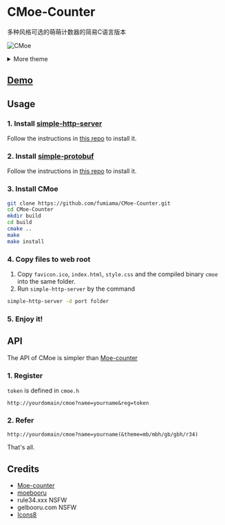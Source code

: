 # CMoe-Counter

多种风格可选的萌萌计数器的简易C语言版本

![CMoe](http://pan.fumiama.top:42412/cmoe?name=cmoe&theme=gb)

<details>
<summary>More theme</summary>

##### moebooru(mb)
![moebooru](https://count.getloli.com/get/@demo?theme=moebooru)

##### rule34(r34)
![Rule34](https://count.getloli.com/get/@demo?theme=rule34)

##### gelbooru(gb)
![Gelbooru](https://count.getloli.com/get/@demo?theme=gelbooru)</details>

## [Demo](http://pan.fumiama.top:42412/)

## Usage
### 1. Install [simple-http-server](https://github.com/fumiama/simple-http-server)
Follow the instructions in [this repo](https://github.com/fumiama/simple-http-server) to install it.
### 2. Install [simple-protobuf](https://github.com/fumiama/simple-protobuf)
Follow the instructions in [this repo](https://github.com/fumiama/simple-protobuf) to install it.
### 3. Install CMoe
```bash
git clone https://github.com/fumiama/CMoe-Counter.git
cd CMoe-Counter
mkdir build
cd build
cmake ..
make
make install
```
### 4. Copy files to web root
1. Copy `favicon.ico`, `index.html`, `style.css` and the compiled binary `cmoe` into the same folder.
2. Run `simple-http-server` by the command
```bash
simple-http-server -d port folder
```
### 5. Enjoy it!

## API
The API of CMoe is simpler than [Moe-counter](https://github.com/journey-ad/Moe-counter)
### 1. Register
`token` is defined in `cmoe.h`
```
http://yourdomain/cmoe?name=yourname&reg=token
```
### 2. Refer
```
http://yourdomain/cmoe?name=yourname(&theme=mb/mbh/gb/gbh/r34)
```
That's all.
## Credits
*   [Moe-counter](https://github.com/journey-ad/Moe-counter)
*   [moebooru](https://github.com/moebooru/moebooru)
*   rule34.xxx NSFW
*   gelbooru.com NSFW
*   [Icons8](https://icons8.com/icons/set/star)
